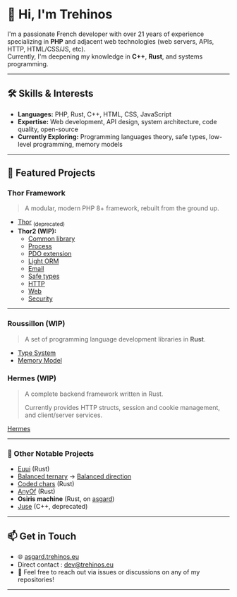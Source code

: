 # 👋 Hi, I'm Trehinos

I'm a passionate French developer with over 21 years of experience specializing in **PHP** and adjacent web technologies (web servers, APIs, HTTP, HTML/CSS/JS, etc).  
Currently, I'm deepening my knowledge in **C++**, **Rust**, and systems programming.

---

## 🛠️ Skills & Interests

- **Languages:** PHP, Rust, C++, HTML, CSS, JavaScript
- **Expertise:** Web development, API design, system architecture, code quality, open-source
- **Currently Exploring:** Programming languages theory, safe types, low-level programming, memory models

---

## 🚀 Featured Projects

### Thor Framework

> A modular, modern PHP 8+ framework, rebuilt from the ground up.

- [Thor](https://github.com/Trehinos/Thor) <sub>(deprecated)</sub>
- **Thor2 (WIP):**
  - [Common library](https://github.com/Trehinos/thor-common)
  - [Process](https://github.com/Trehinos/thor-process)
  - [PDO extension](https://github.com/Trehinos/thor-pdo-extension)
  - [Light ORM](https://github.com/Trehinos/thor-pdo-table)
  - [Email](https://github.com/Trehinos/thor-message)
  - [Safe types](https://github.com/Trehinos/thor-safe-types)
  - [HTTP](https://github.com/Trehinos/thor-http)
  - [Web](https://github.com/Trehinos/thor-web)
  - [Security](https://github.com/Trehinos/thor-security)

---

### Roussillon (WIP)

> A set of programming language development libraries in **Rust**.

- [Type System](https://github.com/Trehinos/roussillon-type-system)
- [Memory Model](https://github.com/Trehinos/roussillon-memory)

### Hermes (WIP)

> A complete backend framework written in Rust.
>
> Currently provides HTTP structs, session and cookie management, and client/server services.

[Hermes](https://github.com/Trehinos/hermes)

---

### 🧩 Other Notable Projects

- [Euui](https://github.com/Trehinos/euui) (Rust)
- [Balanced ternary](https://github.com/Trehinos/balanced-ternary) → [Balanced direction](https://github.com/Trehinos/balanced-direction)
- [Coded chars](https://github.com/Trehinos/coded-chars) (Rust)
- [AnyOf](https://github.com/Trehinos/any_of) (Rust)
- **Osiris machine** (Rust, on [asgard](https://asgard.trehinos.eu/osiris))
- [Juse](https://github.com/Trehinos/Juse) (C++, deprecated)

---

## 📫 Get in Touch

- 🌐 [asgard.trehinos.eu](https://asgard.trehinos.eu/)
- Direct contact : [dev@trehinos.eu](mailto:dev@trehinos.eu)
- 💬 Feel free to reach out via issues or discussions on any of my repositories!

---

<!--
Badges, statistics, or fun facts can be added here if you wish!
-->
